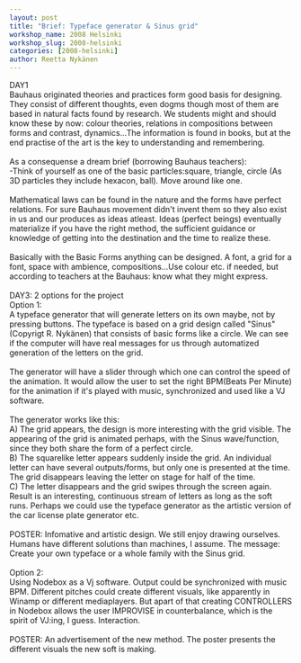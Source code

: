 ```yaml
---
layout: post
title: "Brief: Typeface generator & Sinus grid"
workshop_name: 2008 Helsinki 
workshop_slug: 2008-helsinki
categories: [2008-helsinki]
author: Reetta Nykänen
---
```

<div>
DAY1
</div>
<div>
Bauhaus originated theories and practices form good basis for designing. They consist of different thoughts, even dogms though most of them are based in natural facts found by research. We students might and should know these by now: colour theories, relations in compositions between forms and contrast, dynamics...The information is found in books, but at the end practise of the art is the key to understanding and remembering.
</div>
<div>
<br />
</div>
<div>
As a consequense a dream brief (borrowing Bauhaus teachers):
</div>
-Think of yourself as one of the basic particles:square, triangle, circle (As 3D particles they include hexacon, ball). Move around like one. 
<div>
<br />
</div>
<div>
Mathematical laws can be found in the nature and the forms have perfect relations. For sure Bauhaus movement didn't invent them so they also exist in us and our produces as ideas atleast. Ideas (perfect beings) eventually materialize if you have the right method, the sufficient guidance or knowledge of getting into the destination and the time to realize these.
</div>
<div>
<br />
</div>
<div>
Basically with the Basic Forms anything can be designed. A font, a grid for a font, space with ambience, compositions...Use colour etc. if needed, but according to teachers at the Bauhaus: know what they might express.
</div>
<div>
<br />
</div>
<div>
DAY3: 2 options for the project
</div>
<div>
Option 1:
</div>
<div>
A typeface generator that will generate letters on its own maybe, not by pressing buttons. The typeface is based on a grid design called &quot;Sinus&quot; (Copyrigt R. Nykänen) that consists of basic forms like a circle. We can see if the computer will have real messages for us through automatized generation of the letters on the grid.
</div>
<div>
<br />
</div>
<div>
The generator will have a slider through which one can control the speed of the animation. It would allow the user to set the right BPM(Beats Per Minute) for the animation if it's played with music, synchronized and used like a VJ software.
</div>
<div>
<br />
</div>
<div>
The generator works like this: 
</div>
<div>
A) The grid appears, the design is more interesting with the grid visible. The appearing of the grid is animated perhaps, with the Sinus wave/function, since they both share the form of a perfect circle.
</div>
<div>
B) The squarelike letter appears suddenly inside the grid. An individual letter can have several outputs/forms, but only one is presented at the time. The grid disappears leaving the letter on stage for half of the time.
</div>
<div>
C) The letter disappears and the grid swipes through the screen again. Result is an interesting, continuous stream of letters as long as the soft runs. Perhaps we could use the typeface generator as the artistic version of the car license plate generator etc.
</div>
<div>
<br />
</div>
<div>
POSTER: Infomative and artistic design. We still enjoy drawing ourselves. Humans have different solutions than machines, I assume. The message: Create your own typeface or a whole family with the Sinus grid.
</div>
<div>
<br />
</div>
<div>
Option 2:
</div>
<div>
Using Nodebox as a Vj software. Output could be synchronized with music BPM. Different pitches could create different visuals, like apparently in Winamp or different mediaplayers. But apart of that creating CONTROLLERS in Nodebox allows the user IMPROVISE in counterbalance, which is the spirit of VJ:ing, I guess. Interaction.
</div>
<div>
<br />
</div>
<div>
POSTER: An advertisement of the new method. The poster presents the different visuals the new soft is making.
</div>

